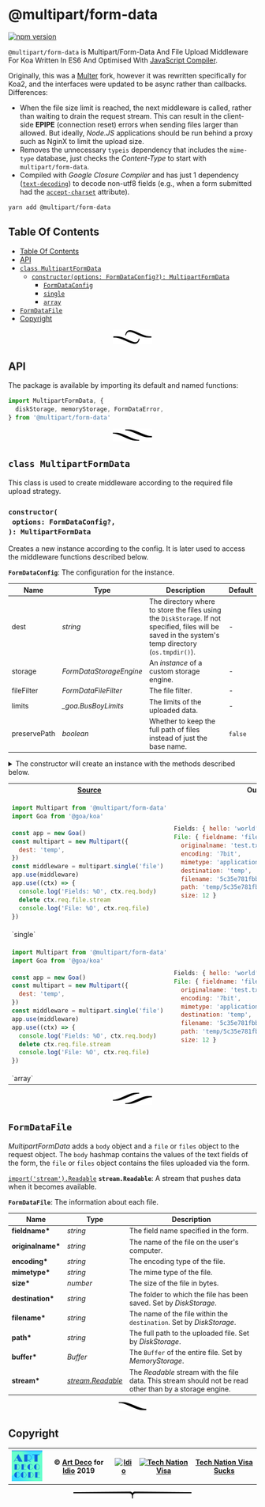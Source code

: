 # @multipart/form-data

[![npm version](https://badge.fury.io/js/%40multipart%2Fform-data.svg)](https://npmjs.org/package/@multipart/form-data)

`@multipart/form-data` is Multipart/Form-Data And File Upload Middleware For Koa Written In ES6 And Optimised With [JavaScript Compiler](https://compiler.page).

Originally, this was a [Multer](https://github.com/expressjs/multer) fork, however it was rewritten specifically for Koa2, and the interfaces were updated to be async rather than callbacks. Differences:

 - When the file size limit is reached, the next middleware is called, rather than waiting to drain the request stream. This can result in the client-side **EPIPE** (connection reset) errors when sending files larger than allowed. But ideally, _Node.JS_ applications should be run behind a proxy such as NginX to limit the upload size.
 - Removes the unnecessary `typeis` dependency that includes the `mime-type` database, just checks the _Content-Type_ to start with `multipart/form-data`.
 - Compiled with _Google Closure Compiler_ and has just 1 dependency ([`text-decoding`](https://github.com/idiocc/text-decoding)) to decode non-utf8 fields (e.g., when a form submitted had the [`accept-charset`](https://developer.mozilla.org/en-US/docs/Web/HTML/Element/form#Attributes) attribute).

```sh
yarn add @multipart/form-data
```

## Table Of Contents

- [Table Of Contents](#table-of-contents)
- [API](#api)
- [`class MultipartFormData`](#class-multipartformdata)
  * [`constructor(options: FormDataConfig?): MultipartFormData`](#constructoroptions-formdataconfig-multipartformdata)
    * [`FormDataConfig`](#type-formdataconfig)
    * [`single`](#single)
    * [`array`](#array)
- [`FormDataFile`](#formdatafile)
- [Copyright](#copyright)

<p align="center"><a href="#table-of-contents"><img src="/.documentary/section-breaks/0.svg?sanitize=true"></a></p>

## API

The package is available by importing its default and named functions:

```js
import MultipartFormData, {
  diskStorage, memoryStorage, FormDataError,
} from '@multipart/form-data'
```

<p align="center"><a href="#table-of-contents"><img src="/.documentary/section-breaks/1.svg?sanitize=true"></a></p>

## `class MultipartFormData`

This class is used to create middleware according to the required file upload strategy.

### `constructor(`<br/>&nbsp;&nbsp;`options: FormDataConfig?,`<br/>`): MultipartFormData`

Creates a new instance according to the config. It is later used to access the middleware functions described below.

__<a name="type-formdataconfig">`FormDataConfig`</a>__: The configuration for the instance.

|     Name     |              Type              |                                                                      Description                                                                      | Default |
| ------------ | ------------------------------ | ----------------------------------------------------------------------------------------------------------------------------------------------------- | ------- |
| dest         | <em>string</em>                | The directory where to store the files using the `DiskStorage`. If not specified, files will be saved in the system's temp directory (`os.tmpdir()`). | -       |
| storage      | <em>FormDataStorageEngine</em> | An _instance_ of a custom storage engine.                                                                                                             | -       |
| fileFilter   | <em>FormDataFileFilter</em>    | The file filter.                                                                                                                                      | -       |
| limits       | <em>_goa.BusBoyLimits</em>     | The limits of the uploaded data.                                                                                                                      | -       |
| preservePath | <em>boolean</em>               | Whether to keep the full path of files instead of just the base name.                                                                                 | `false` |

<details>
<summary>
The constructor will create an instance with the methods described below.
</summary>

__<a name="type-formdata">`FormData`</a>__: An instance to create middleware.

|    Name     |                              Type                               |                                                       Description                                                       |
| ----------- | --------------------------------------------------------------- | ----------------------------------------------------------------------------------------------------------------------- |
| __single*__ | <em>function(string): _goa.Middleware</em>                      | Accept a single file. The first argument is the name of the field.                                                      |
| __array*__  | <em>function(string, number): _goa.Middleware</em>              | Accept multiple files. The first argument is the name of the field, and the second argument is the max number of files. |
| __fields*__ | <em>function(!Array&lt;FormDataField&gt;): _goa.Middleware</em> | Accept files according to the configured fields.                                                                        |
| __none*__   | <em>function(): _goa.Middleware</em>                            | Do not accept files, only fields.                                                                                       |
| __any*__    | <em>function(): _goa.Middleware</em>                            | Accept any fields and files.                                                                                            |
</details>

<table>
<tr><th><a href="example">Source</a></th><th>Output</th></tr>
<tr><td>

```js
import Multipart from '@multipart/form-data'
import Goa from '@goa/koa'

const app = new Goa()
const multipart = new Multipart({
  dest: 'temp',
})
const middleware = multipart.single('file')
app.use(middleware)
app.use((ctx) => {
  console.log('Fields: %O', ctx.req.body)
  delete ctx.req.file.stream
  console.log('File: %O', ctx.req.file)
})
```
</td>
<td>

```js
Fields: { hello: 'world', name: 'multipart' }
File: { fieldname: 'file',
  originalname: 'test.txt',
  encoding: '7bit',
  mimetype: 'application/octet-stream',
  destination: 'temp',
  filename: '5c35e781fbb0305f157ea498e8b6e462',
  path: 'temp/5c35e781fbb0305f157ea498e8b6e462',
  size: 12 }
```
</td></tr>
<tr><td colspan="2"><a name="single">`single`</a></td></tr>
<tr><td>

```js
import Multipart from '@multipart/form-data'
import Goa from '@goa/koa'

const app = new Goa()
const multipart = new Multipart({
  dest: 'temp',
})
const middleware = multipart.single('file')
app.use(middleware)
app.use((ctx) => {
  console.log('Fields: %O', ctx.req.body)
  delete ctx.req.file.stream
  console.log('File: %O', ctx.req.file)
})
```
</td>
<td>

```js
Fields: { hello: 'world', name: 'multipart' }
File: { fieldname: 'file',
  originalname: 'test.txt',
  encoding: '7bit',
  mimetype: 'application/octet-stream',
  destination: 'temp',
  filename: '5c35e781fbb0305f157ea498e8b6e462',
  path: 'temp/5c35e781fbb0305f157ea498e8b6e462',
  size: 12 }
```
</td></tr>
<tr><td colspan="2"><a name="array">`array`</a></td></tr>
</table>

<p align="center"><a href="#table-of-contents"><img src="/.documentary/section-breaks/2.svg?sanitize=true"></a></p>

## `FormDataFile`

_MultipartFormData_ adds a `body` object and a `file` or `files` object to the request object. The `body` hashmap contains the values of the text fields of the form, the `file` or `files` object contains the files uploaded via the form.

[`import('stream').Readable`](https://nodejs.org/api/stream.html#stream_readable_streams) __<a name="type-streamreadable">`stream.Readable`</a>__: A stream that pushes data when it becomes available.

__<a name="type-formdatafile">`FormDataFile`</a>__: The information about each file.

|       Name        |                                                           Type                                                           |                                               Description                                                |
| ----------------- | ------------------------------------------------------------------------------------------------------------------------ | -------------------------------------------------------------------------------------------------------- |
| __fieldname*__    | <em>string</em>                                                                                                          | The field name specified in the form.                                                                    |
| __originalname*__ | <em>string</em>                                                                                                          | The name of the file on the user's computer.                                                             |
| __encoding*__     | <em>string</em>                                                                                                          | The encoding type of the file.                                                                           |
| __mimetype*__     | <em>string</em>                                                                                                          | The mime type of the file.                                                                               |
| __size*__         | <em>number</em>                                                                                                          | The size of the file in bytes.                                                                           |
| __destination*__  | <em>string</em>                                                                                                          | The folder to which the file has been saved. Set by _DiskStorage_.                                       |
| __filename*__     | <em>string</em>                                                                                                          | The name of the file within the `destination`. Set by _DiskStorage_.                                     |
| __path*__         | <em>string</em>                                                                                                          | The full path to the uploaded file. Set by _DiskStorage_.                                                |
| __buffer*__       | <em>Buffer</em>                                                                                                          | The `Buffer` of the entire file. Set by _MemoryStorage_.                                                 |
| __stream*__       | <em><a href="#type-streamreadable" title="A stream that pushes data when it becomes available.">stream.Readable</a></em> | The _Readable_ stream with the file data. This stream should not be read other than by a storage engine. |

<p align="center"><a href="#table-of-contents"><img src="/.documentary/section-breaks/3.svg?sanitize=true"></a></p>

## Copyright

<table>
  <tr>
    <th>
      <a href="https://artd.eco">
        <img src="https://raw.githubusercontent.com/wrote/wrote/master/images/artdeco.png" alt="Art Deco">
      </a>
    </th>
    <th>© <a href="https://artd.eco">Art Deco</a> for <a href="https://idio.cc">Idio</a> 2019</th>
    <th>
      <a href="https://idio.cc">
        <img src="https://avatars3.githubusercontent.com/u/40834161?s=100" width="100" alt="Idio">
      </a>
    </th>
    <th>
      <a href="https://www.technation.sucks" title="Tech Nation Visa">
        <img src="https://raw.githubusercontent.com/artdecoweb/www.technation.sucks/master/anim.gif"
          alt="Tech Nation Visa">
      </a>
    </th>
    <th><a href="https://www.technation.sucks">Tech Nation Visa Sucks</a></th>
  </tr>
</table>

<p align="center"><a href="#table-of-contents"><img src="/.documentary/section-breaks/-1.svg?sanitize=true"></a></p>
